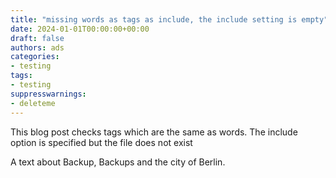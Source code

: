 ```yaml
---
title: "missing words as tags as include, the include setting is empty"
date: 2024-01-01T00:00:00+00:00
draft: false
authors: ads
categories:
- testing
tags:
- testing
suppresswarnings:
- deleteme
---
```


This blog post checks tags which are the same as words. The include option is specified but the file does not exist

A text about Backup, Backups and the city of Berlin.
